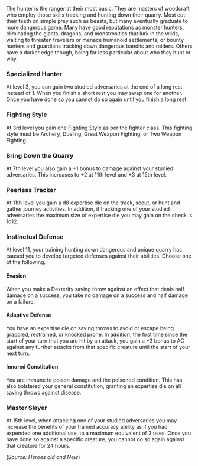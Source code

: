 The hunter is the ranger at their most basic.  They are masters of woodcraft who employ those skills tracking and hunting down their quarry.  Most cut their teeth on simple prey such as beasts, but many eventually graduate to more dangerous game.  Many have good reputations as monster hunters, eliminating the giants, dragons, and monstrosities that lurk in the wilds, waiting to threaten travelers or menace humanoid settlements, or bounty hunters and guardians tracking down dangerous bandits and raiders.  Others have a darker edge though, being far less particular about who they hunt or why.

### Specialized Hunter
At level 3, you can gain two studied adversaries at the end of a long rest instead of 1.  When you finish a short rest you may swap one for another.  Once you have done so you cannot do so again until you finish a long rest.

### Fighting Style
At 3rd level you gain one Fighting Style as per the fighter class.  This fighting style must be Archery, Dueling, Great Weapon Fighting, or Two Weapon Fighting.

### Bring Down the Quarry
At 7th level you also gain a +1 bonus to damage against your studied adversaries.  This increases to +2 at 11th level and +3 at 15th level.

### Peerless Tracker
At 11th level you gain a d8 expertise die on the track, scout, or hunt and gather journey activities.  In addition, if tracking one of your studied adversaries the maximum size of expertise die you may gain on the check is 1d12.

### Instinctual Defense
At level 11, your training hunting down dangerous and unique quarry has caused you to develop targeted defenses against their abilities.  Choose one of the following.
#### Evasion
When you make a Dexterity saving throw against an effect that deals half damage on a success, you take no damage on a success and half damage on a failure.
#### Adaptive Defense
You have an expertise die on saving throws to avoid or escape being grappled, restrained, or knocked prone.  In addition, the first time since the start of your turn that you are hit by an attack, you gain a +3 bonus to AC against any further attacks from that specific creature until the start of your next turn.
#### Innured Constitution
You are immune to poison damage and the poisoned condition.  This has also bolstered your general constitution, granting an expertise die on all saving throws against disease.

### Master Slayer
At 15th level, when attacking one of your studied adversaries you may increase the benefits of your trained accuracy ability as if you had expended one additional use, to a maximum equivalent of 3 uses.  Once you have done so against a specific creature, you cannot do so again against that creature for 24 hours.

(*Source: Heroes old and New*)